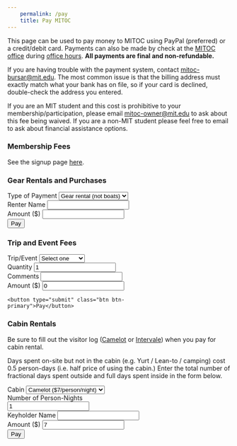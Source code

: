 ```yaml
---
    permalink: /pay
    title: Pay MITOC
---
```


This page can be used to pay money to MITOC using PayPal (preferred) or a credit/debit card. Payments can also be made by check at the [MITOC office](/where-is-mitoc) during [office hours](/calendar). **All payments are final and non-refundable.**

If you are having trouble with the payment system, contact [mitoc-bursar@mit.edu](mailto:mitoc-bursar@mit.edu). The most common issue is that the billing address must exactly match what your bank has on file, so if your card is declined, double-check the address you entered.

If you are an MIT student and this cost is prohibitive to your membership/participation, please email [mitoc-owner@mit.edu](mailto:mitoc-owner@mit.edu) to ask about this fee being waived. If you are a non-MIT student please feel free to email to ask about financial assistance options.

### Membership Fees

See the signup page [here](/join).

### Gear Rentals and Purchases

<div style="width:300px;">
  <form
    action="https://shopmitprd.mit.edu/controller/index.php"
    method="POST"
    target="_blank"
  >
    <input type="hidden" name="merchant_id" value="mit_sao_mitoc" />
    <input type="hidden" name="merchantDefinedData2" value="" />
    <div class="form-group">
      <label for="merchantDefinedData1gear">Type of Payment</label>
      <select
        name="merchantDefinedData1"
        id="merchantDefinedData1gear"
        class="form-control"
      >
        <option value="rental">Gear rental (not boats)</option>
        <option value="gear">Gear purchase</option>
        <option value="canoe">Canoe</option>
        <option value="whitewaterkayak">White Water Kayak</option>
        <option value="seakayak">Sea Kayak</option>
        <option value="other">Other</option>
      </select>
    </div>
    <div class="form-group">
      <label for="merchantDefinedData3gear">Renter Name</label>
      <input
        name="merchantDefinedData3"
        id="merchantDefinedData3gear"
        value=""
        class="form-control"
      />
    </div>
    <div class="form-group">
      <label for="amount">Amount ($)</label>
      <input name="amount" id="amount-gear" class="form-control" />
    </div>
    <button type="submit" class="btn btn-primary">Pay</button>
  </form>
</div>

### Trip and Event Fees

<div style="width:300px;">
  <form
    action="https://shopmitprd.mit.edu/controller/index.php"
    method="POST"
    id="trip_form"
    target="_blank"
  >
    <input
      type="hidden"
      name="merchant_id"
      id="merchant_id"
      value="mit_sao_mitoc"
    />
    <input type="hidden" name="merchantDefinedData1" value="" />
    <div class="form-group">
      <label for="merchantDefinedData2trip">Trip/Event</label>
      <select
        name="merchantDefinedData2"
        id="merchantDefinedData2trip"
        class="form-control"
      >
        <option>Select one</option>
        {% for fee in site.data.trip_fees %}
          <option value="{{ fee.name }}">{{ fee.name }}</option>
        {% endfor %}
      </select>
    </div>
    <div class="form-group">
      <label for="merchantDefinedData4trip">Quantity</label>
      <input
        name="merchantDefinedData4"
        id="merchantDefinedData4trip"
        type="number"
        value="1"
        min="1"
        step="1"
        class="form-control"
      />
    </div>
    <div class="form-group">
      <label for="merchantDefinedData3trip">Comments</label>
      <input
        name="merchantDefinedData3"
        id="merchantDefinedData3trip"
        value=""
        class="form-control"
      />
    </div>
    <div class="form-group">
      <label for="amount">Amount ($)</label>
      <input
        name="amount"
        id="amount"
        value="0"
        class="form-control"
        readonly
      />
    </div>

    <button type="submit" class="btn btn-primary">Pay</button>
  </form>
</div>

### Cabin Rentals

Be sure to fill out the visitor log ([Camelot](https://docs.google.com/spreadsheet/viewform?formkey=dGdFZ1puZ2JiZktNeDNIZ0JXQ09OR1E6MQ#gid=0) or [Intervale](https://docs.google.com/spreadsheet/viewform?formkey=dFE4QTY2XzRLVVllY1VXcVNzWUxHYVE6MQ#gid=0)) when you pay for cabin rental.

Days spent on-site but not in the cabin (e.g. Yurt / Lean-to / camping) cost 0.5 person-days (i.e. half price of using the cabin.) Enter the total number of fractional days spent outside and full days spent inside in the form below.

<div style="width:300px;">
  <form
    action="https://shopmitprd.mit.edu/controller/index.php"
    method="POST"
    id="cabin_form"
    target="_blank"
  >
    <input
      type="hidden"
      name="merchant_id"
      id="merchant_id-cabins"
      value="mit_sao_mitoc"
    />
    <div class="form-group">
      <label for="merchantDefinedData1cabin">Cabin</label>
      <select
        name="merchantDefinedData1"
        id="merchantDefinedData1cabin"
        class="form-control"
      >
        <option value="camelot">Camelot ($7/person/night)</option>
        <option value="intervale">Intervale ($7/person/night)</option>
      </select>
    </div>
    <div class="form-group">
      <label for="merchantDefinedData2cabin">Number of Person-Nights</label>
      <input
        name="merchantDefinedData2"
        id="merchantDefinedData2cabin"
        type="number"
        value="1"
        min="0.5"
        step="0.5"
        class="form-control"
        onkeyup="document.forms['cabin_form'].amount.value = document.forms['cabin_form'].merchantDefinedData2.value * 7.0;"
        onchange="document.forms['cabin_form'].merchantDefinedData2.onkeyup();"
      />
    </div>
    <div class="form-group">
      <label for="merchantDefinedData3cabin">Keyholder Name</label>
      <input
        name="merchantDefinedData3"
        id="merchantDefinedData3cabin"
        value=""
        class="form-control"
      />
    </div>
    <div class="form-group">
      <label for="amount">Amount ($)</label>
      <input
        name="amount"
        id="amount-cabins"
        value="7"
        class="form-control"
        readonly
      />
    </div>
    <button type="submit" class="btn btn-primary">Pay</button>
  </form>
</div>

<script>
    window.addEventListener('DOMContentLoaded', function() {
      load_trip_fees();
    });
</script>

